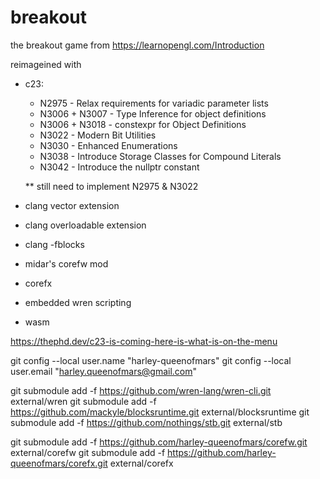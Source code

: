 # breakout

the breakout game from https://learnopengl.com/Introduction 

reimageined with 
* c23:
    * N2975 - Relax requirements for variadic parameter lists
    * N3006 + N3007 - Type Inference for object definitions
    * N3006 + N3018 - constexpr for Object Definitions
    * N3022 - Modern Bit Utilities
    * N3030 - Enhanced Enumerations
    * N3038 - Introduce Storage Classes for Compound Literals
    * N3042 - Introduce the nullptr constant
    
    ** still need to implement N2975 & N3022
* clang vector extension
* clang overloadable extension
* clang -fblocks 
* midar's corefw mod
* corefx
* embedded wren scripting
* wasm

https://thephd.dev/c23-is-coming-here-is-what-is-on-the-menu


git config --local user.name "harley-queenofmars"
git config --local user.email "harley.queenofmars@gmail.com"




git submodule add -f https://github.com/wren-lang/wren-cli.git external/wren
git submodule add -f https://github.com/mackyle/blocksruntime.git external/blocksruntime
git submodule add -f https://github.com/nothings/stb.git external/stb


git submodule add -f https://github.com/harley-queenofmars/corefw.git external/corefw
git submodule add -f https://github.com/harley-queenofmars/corefx.git external/corefx